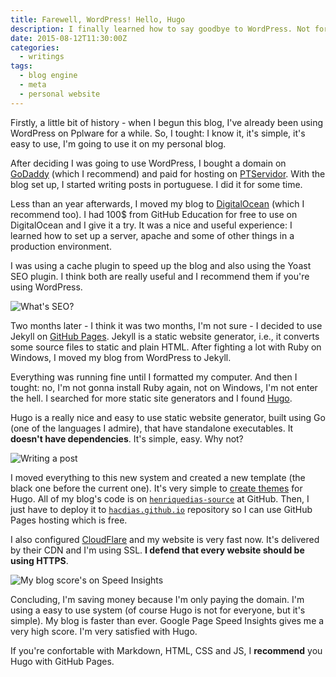 ```yaml
---
title: Farewell, WordPress! Hello, Hugo
description: I finally learned how to say goodbye to WordPress. Not forever. Nothing lasts forever. But for my blog. I'm using Hugo. A very simple static website generator."
date: 2015-08-12T11:30:00Z
categories:
  - writings
tags:
  - blog engine
  - meta
  - personal website
---
```


Firstly, a little bit of history - when I begun this blog, I've already been using WordPress on Pplware for a while. So, I tought: I know it, it's simple, it's easy to use, I'm going to use it on my personal blog.

<!--more-->

After deciding I was going to use WordPress, I bought a domain on [GoDaddy][1] (which I recommend) and paid for hosting on [PTServidor][2]. With the blog set up, I started writing posts in portuguese. I did it for some time.

Less than an year afterwards, I moved my blog to [DigitalOcean][3] (which I recommend too). I had 100$ from GitHub Education for free to use on DigitalOcean and I give it a try. It was a nice and useful experience: I learned how to set up a server, apache and some of other things in a production environment.

I was using a cache plugin to speed up the blog and also using the Yoast SEO plugin. I think both are really useful and I recommend them if you're using WordPress.

![What's SEO?](cdn:/2015-08-seo-what "What's SEO?")

Two months later - I think it was two months, I'm not sure - I decided to use Jekyll on [GitHub Pages][4]. Jekyll is a static website generator, i.e., it converts some source files to static and plain HTML. After fighting a lot with Ruby on Windows, I moved my blog from WordPress to Jekyll.

Everything was running fine until I formatted my computer. And then I tought: no, I'm not gonna install Ruby again, not on Windows, I'm not enter the hell. I searched for more static site generators and I found [Hugo][5].

Hugo is a really nice and easy to use static website generator, built using Go (one of the languages I admire), that have standalone executables. It **doesn't have dependencies**. It's simple, easy. Why not?

![Writing a post](cdn:/2015-08-writing-post "Writing a post")

I moved everything to this new system and created a new template (the black one before the current one). It's very simple to [create themes](http://gohugo.io/themes/overview/) for Hugo. All of my blog's code is on [```henriquedias-source```][6] at GitHub. Then, I just have to deploy it to [```hacdias.github.io```][7] repository so I can use GitHub Pages hosting which is free.

I also configured [CloudFlare][8] and my website is very fast now. It's delivered by their CDN and I'm using SSL. **I defend that every website should be using HTTPS**.

![My blog score's on Speed Insights](https://cdn.hacdias.com/media/2015-08-speed-insights.jpeg "My blog score's on Speed Insights")

Concluding, I'm saving money because I'm only paying the domain. I'm using a easy to use system (of course Hugo is not for everyone, but it's simple). My blog is faster than ever. Google Page Speed Insights gives me a very high score. I'm very satisfied with Hugo.

If you're confortable with Markdown, HTML, CSS and JS, I **recommend** you Hugo with GitHub Pages.

[1]: https://godaddy.com/
[2]: https://www.ptservidor.pt/
[3]: https://www.digitalocean.com/
[4]: https://pages.github.com/
[5]: http://gohugo.io/
[6]: https://github.com/hacdias/hacdias.com
[7]: https://github.com/hacdias/hacdias.com
[8]: https://www.cloudflare.com/
